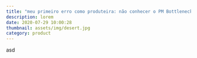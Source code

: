 ```yaml
---
title: "meu primeiro erro como produteira: não conhecer o PM Bottleneck"
description: lorem
date: 2020-07-29 10:00:28
thumbnail: assets/img/desert.jpg
category: product
---
```

asd